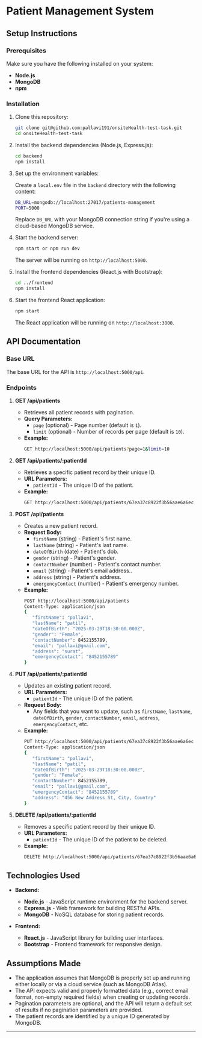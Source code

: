 # Patient Management System

## Setup Instructions

### Prerequisites

Make sure you have the following installed on your system:

- **Node.js**
- **MongoDB**
- **npm**

### Installation

1. Clone this repository:
    ```bash
    git clone git@github.com:pallavi191/onsiteHealth-test-task.git
    cd onsiteHealth-test-task
    ```

2. Install the backend dependencies (Node.js, Express.js):
    ```bash
    cd backend
    npm install
    ```

3. Set up the environment variables:

    Create a `local.env` file in the `backend` directory with the following content:
    ```bash
    DB_URL=mongodb://localhost:27017/patients-management
    PORT=5000
    ```

    Replace `DB_URL` with your MongoDB connection string if you're using a cloud-based MongoDB service.

4. Start the backend server:
    ```bash
    npm start or npm run dev
    ```

    The server will be running on `http://localhost:5000`.

5. Install the frontend dependencies (React.js with Bootstrap):
    ```bash
    cd ../frontend
    npm install
    ```

6. Start the frontend React application:
    ```bash
    npm start
    ```

    The React application will be running on `http://localhost:3000`.

## API Documentation

### Base URL
The base URL for the API is `http://localhost:5000/api`.

### Endpoints

1. **GET /api/patients**
   - Retrieves all patient records with pagination.
   - **Query Parameters:**
     - `page` (optional) - Page number (default is `1`).
     - `limit` (optional) - Number of records per page (default is `10`).
   - **Example:**
     ```bash
     GET http://localhost:5000/api/patients?page=1&limit=10
     ```

2. **GET /api/patients/:patientId**
   - Retrieves a specific patient record by their unique ID.
   - **URL Parameters:**
     - `patientId` - The unique ID of the patient.
   - **Example:**
     ```bash
     GET http://localhost:5000/api/patients/67ea37c8922f3b56aae6a6ec
     ```

3. **POST /api/patients**
   - Creates a new patient record.
   - **Request Body:**
     - `firstName` (string) - Patient's first name.
     - `lastName` (string) - Patient's last name.
     - `dateOfBirth` (date) - Patient's dob.
     - `gender` (string) - Patient's gender.
     - `contactNumber` (number) - Patient's contact number.
     - `email` (string) - Patient's email address..
     - `address` (string) - Patient's address.
     - `emergencyContact` (number) - Patient's emergency number.
   - **Example:**
     ```bash
     POST http://localhost:5000/api/patients
     Content-Type: application/json
     {
        "firstName": "pallavi",
        "lastName": "patil",
        "dateOfBirth": "2025-03-29T18:30:00.000Z",
        "gender": "Female",
        "contactNumber": 8452155789,
        "email": "pallavi@gmail.com",
        "address": "surat",
        "emergencyContact": "8452155789"
     }
     ```

4. **PUT /api/patients/:patientId**
   - Updates an existing patient record.
   - **URL Parameters:**
     - `patientId` - The unique ID of the patient.
   - **Request Body:**
     - Any fields that you want to update, such as `firstName`, `lastName`, `dateOfBirth`, `gender`, `contactNumber`, `email`, `address`, `emergencyContact`, etc.
   - **Example:**
     ```bash
     PUT http://localhost:5000/api/patients/67ea37c8922f3b56aae6a6ec
     Content-Type: application/json
     {
        "firstName": "pallavi",
        "lastName": "patil",
        "dateOfBirth": "2025-03-29T18:30:00.000Z",
        "gender": "Female",
        "contactNumber": 8452155789,
        "email": "pallavi@gmail.com",
        "emergencyContact": "8452155789"
        "address": "456 New Address St, City, Country"
     }
     ```

5. **DELETE /api/patients/:patientId**
   - Removes a specific patient record by their unique ID.
   - **URL Parameters:**
     - `patientId` - The unique ID of the patient to be deleted.
   - **Example:**
     ```bash
     DELETE http://localhost:5000/api/patients/67ea37c8922f3b56aae6a6ec
     ```

## Technologies Used

- **Backend:**
  - **Node.js** - JavaScript runtime environment for the backend server.
  - **Express.js** - Web framework for building RESTful APIs.
  - **MongoDB** - NoSQL database for storing patient records.

- **Frontend:**
  - **React.js** - JavaScript library for building user interfaces.
  - **Bootstrap** - Frontend framework for responsive design.

## Assumptions Made

- The application assumes that MongoDB is properly set up and running either locally or via a cloud service (such as MongoDB Atlas).
- The API expects valid and properly formatted data (e.g., correct email format, non-empty required fields) when creating or updating records.
- Pagination parameters are optional, and the API will return a default set of results if no pagination parameters are provided.
- The patient records are identified by a unique ID generated by MongoDB.

---
